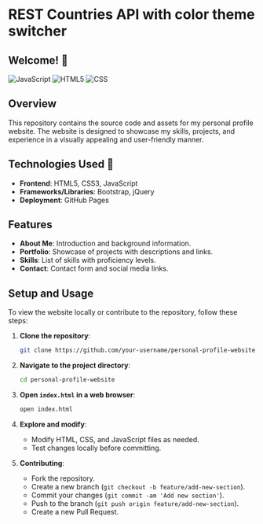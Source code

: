 # REST Countries API with color theme switcher


## Welcome! 👋
![JavaScript](https://img.shields.io/badge/javascript-%23323330.svg?style=for-the-badge&logo=javascript&logoColor=%23F7DF1E)
![HTML5](https://img.shields.io/badge/html5-%23E34F26.svg?style=for-the-badge&logo=html5&logoColor=white)
![CSS](https://img.shields.io/badge/css3-%231572B6.svg?style=for-the-badge&logo=css3&logoColor=white)

## Overview

This repository contains the source code and assets for my personal profile website. The website is designed to showcase my skills, projects, and experience in a visually appealing and user-friendly manner.

## Technologies Used 🎨

- **Frontend**: HTML5, CSS3, JavaScript
- **Frameworks/Libraries**: Bootstrap, jQuery
- **Deployment**: GitHub Pages

## Features

- **About Me**: Introduction and background information.
- **Portfolio**: Showcase of projects with descriptions and links.
- **Skills**: List of skills with proficiency levels.
- **Contact**: Contact form and social media links.

## Setup and Usage

To view the website locally or contribute to the repository, follow these steps:

1. **Clone the repository**:
   ```bash
   git clone https://github.com/your-username/personal-profile-website.git
   ```

2. **Navigate to the project directory**:
   ```bash
   cd personal-profile-website
   ```

3. **Open `index.html` in a web browser**:
   ```bash
   open index.html
   ```

4. **Explore and modify**:
   - Modify HTML, CSS, and JavaScript files as needed.
   - Test changes locally before committing.

5. **Contributing**:
   - Fork the repository.
   - Create a new branch (`git checkout -b feature/add-new-section`).
   - Commit your changes (`git commit -am 'Add new section'`).
   - Push to the branch (`git push origin feature/add-new-section`).
   - Create a new Pull Request.
